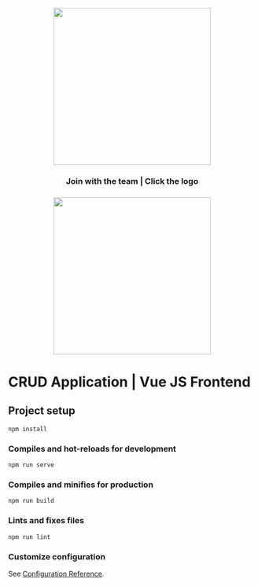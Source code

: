 
<p align="center">
  <img width="320" src="https://miro.medium.com/max/1838/1*h1ChM-92mbxjH3anCjZDOg.jpeg">
</p>
<center><h3>Join with the team | Click the logo<h3></center>
<p align="center">
  
  <img width="320" src="https://www.brandbucket.com/sites/default/files/logo_uploads/212302/large_syncmethod.png">
  </p>


# CRUD Application | Vue JS Frontend

## Project setup
```
npm install
```

### Compiles and hot-reloads for development
```
npm run serve
```

### Compiles and minifies for production
```
npm run build
```

### Lints and fixes files
```
npm run lint
```

### Customize configuration
See [Configuration Reference](https://cli.vuejs.org/config/).
